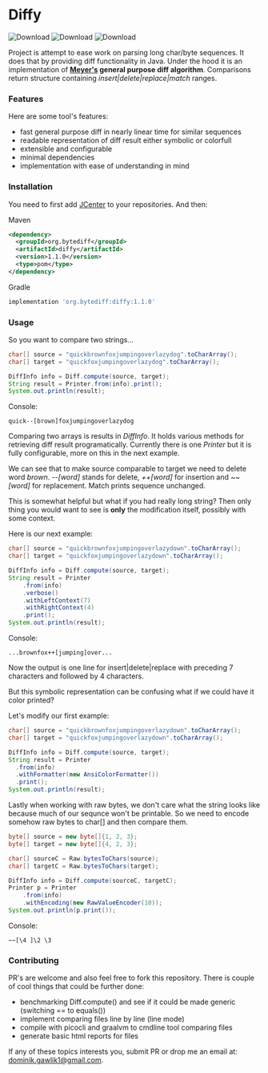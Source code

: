 # Diffy

![Download](https://img.shields.io/badge/version-1.1.0-blue)
![Download](https://img.shields.io/badge/coverage-89%25-blue)
![Download](https://img.shields.io/badge/PR's-welcome-green)

Project is attempt to ease work on parsing
long char/byte sequences. It does that by providing diff functionality
in Java. Under the hood it is an implementation of **[Meyer's](https://neil.fraser.name/writing/diff/myers.pdf) general purpose diff
algorithm**. Comparisons return structure containing *insert|delete|replace|match* ranges.

### Features
Here are some tool's features:

* fast general purpose diff in nearly linear time for
  similar sequences
* readable representation of diff result either symbolic or
  colorfull 
* extensible and configurable
* minimal dependencies 
* implementation with ease of understanding in mind

### Installation

You need to first add [JCenter](https://stackoverflow.com/questions/44265547/how-to-properly-specify-jcenter-repository-in-maven-config) to your repositories. And then:

Maven
```xml
<dependency>
  <groupId>org.bytediff</groupId>
  <artifactId>diffy</artifactId>
  <version>1.1.0</version>
  <type>pom</type>
</dependency>
```

Gradle

```groovy
implementation 'org.bytediff:diffy:1.1.0'
```

### Usage

So you want to compare two strings...

```java
char[] source = "quickbrownfoxjumpingoverlazydog".toCharArray();
char[] target = "quickfoxjumpingoverlazydog".toCharArray();

DiffInfo info = Diff.compute(source, target);
String result = Printer.from(info).print();
System.out.println(result);
```
Console:
```shell
quick--[brown]foxjumpingoverlazydog
```
Comparing two arrays is results in *DiffInfo*. It holds various
methods for retrieving diff result programatically. Currently
there is one *Printer* but it is fully configurable, more
on this in the next example.

We can see that to make source comparable to target we need to
delete word *brown*. *--[word]* stands for delete, *++[word]* for
insertion and *~~[word]* for replacement. Match prints sequence
unchanged.

This is somewhat helpful but what if you had really long string?
Then only thing you would want to see is **only** the modification
itself, possibly with some context.

Here is our next example:
```java
char[] source = "quickbrownfoxjumpingoverlazydown".toCharArray();
char[] target = "quickfoxjumpingoverlazydown".toCharArray();

DiffInfo info = Diff.compute(source, target);
String result = Printer
    .from(info)
    .verbose()
    .withLeftContext(7)
    .withRightContext(4)
    .print();
System.out.println(result);
```
Console:
```shell
...brownfox++[jumping]over...
```

Now the output is one line for insert|delete|replace
with preceding 7 characters and followed by 4 characters.

But this symbolic representation can be confusing what if
we could have it color printed?

Let's modify our first example:
```java
char[] source = "quickbrownfoxjumpingoverlazydown".toCharArray();
char[] target = "quickfoxjumpingoverlazydown".toCharArray();

DiffInfo info = Diff.compute(source, target);
String result = Printer
  .from(info)
  .withFormatter(new AnsiColorFormatter())
  .print();
System.out.println(result);
```


Lastly when working with raw bytes, we don't care what the string 
looks like because much of our sequnce won't be printable. So we 
need to encode somehow raw bytes to char[] and then compare them.

```java
byte[] source = new byte[]{1, 2, 3};
byte[] target = new byte[]{4, 2, 3};

char[] sourceC = Raw.bytesToChars(source);
char[] targetC = Raw.bytesToChars(target);

DiffInfo info = Diff.compute(sourceC, targetC);
Printer p = Printer
    .from(info)
    .withEncoding(new RawValueEncoder(10));
System.out.println(p.print());
```
Console:
```shell
~~[\4 ]\2 \3 
```

### Contributing

PR's are welcome and also feel free to fork this repository.
There is couple of cool things that could be further done:
* benchmarking Diff.compute() and see if it could be made
generic (switching == to equals()) 
* implement comparing files line by line (line mode)
* compile with picocli and graalvm to cmdline tool comparing files
* generate basic html reports for files

If any of these topics interests you, submit PR or drop me
an email at: dominik.gawlik1@gmail.com.